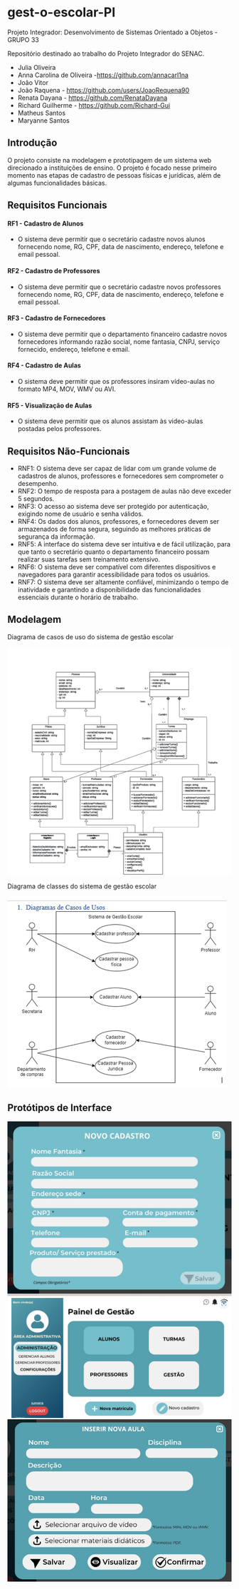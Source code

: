 # gest-o-escolar-PI
Projeto Integrador: Desenvolvimento de Sistemas Orientado a Objetos - GRUPO 33

Repositório destinado ao trabalho do Projeto Integrador do SENAC. 

- Julia Oliveira
- Anna Carolina de Oliveira -https://github.com/annacarl1na 
- João Vitor
- João Raquena - https://github.com/users/JoaoRequena90
- Renata Dayana - https://github.com/RenataDayana 
- Richard Guilherme - https://github.com/Richard-Gui
- Matheus Santos
- Maryanne Santos


## Introdução


O projeto consiste na modelagem e prototipagem de um sistema web direcionado a instituições de ensino. O projeto é focado nesse primeiro momento nas etapas de cadastro de pessoas físicas e jurídicas, além de algumas funcionalidades básicas.

## Requisitos Funcionais

#### RF1 - Cadastro de Alunos
- O sistema deve permitir que o secretário cadastre novos alunos fornecendo nome, RG, CPF, data de nascimento, endereço, telefone e email pessoal.
#### RF2 - Cadastro de Professores
- O sistema deve permitir que o secretário cadastre novos professores fornecendo nome, RG, CPF, data de nascimento, endereço, telefone e email pessoal.
#### RF3 - Cadastro de Fornecedores
- O sistema deve permitir que o departamento financeiro cadastre novos fornecedores informando razão social, nome fantasia, CNPJ, serviço fornecido, endereço, telefone e email.
#### RF4 - Cadastro de Aulas
- O sistema deve permitir que os professores insiram vídeo-aulas no formato MP4, MOV, WMV ou AVI.
#### RF5 - Visualização de Aulas
- O sistema deve permitir que os alunos assistam às video-aulas postadas pelos professores.

## Requisitos Não-Funcionais

- RNF1: O sistema deve ser capaz de lidar com um grande volume de cadastros de alunos, professores e fornecedores sem comprometer o desempenho.
- RNF2: O tempo de resposta para a postagem de aulas não deve exceder 5 segundos.
- RNF3: O acesso ao sistema deve ser protegido por autenticação, exigindo nome de usuário e senha válidos.
- RNF4: Os dados dos alunos, professores, e fornecedores devem ser armazenados de forma segura, seguindo as melhores práticas de segurança da informação.
- RNF5: A interface do sistema deve ser intuitiva e de fácil utilização, para que tanto o secretário quanto o departamento financeiro possam realizar suas tarefas sem treinamento extensivo.
- RNF6: O sistema deve ser compatível com diferentes dispositivos e navegadores para garantir acessibilidade para todos os usuários.
- RNF7: O sistema deve ser altamente confiável, minimizando o tempo de inatividade e garantindo a disponibilidade das funcionalidades essenciais durante o horário de trabalho.

## Modelagem
  Diagrama de casos de uso do sistema de gestão escolar
  
![Diagrama de casos de uso do sistema de gestão escolar](diagrama-de-classes.png)

  Diagrama de classes do sistema de gestão escolar
  
![Diagrama de casos de uso do sistema de gestão escolar](diagrama-decasodeuso.png)



## Protótipos de Interface

![Protótipos de Interface](prototipo.png)
![Protótipos de Interface](prototipo1.png)
![Protótipos de Interface](prototipo2.png)


